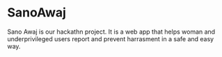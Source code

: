 # SanoAwaj
Sano Awaj is our hackathn project.  It is a web app that helps woman and underprivileged users report and prevent harrasment in a safe and easy way.
